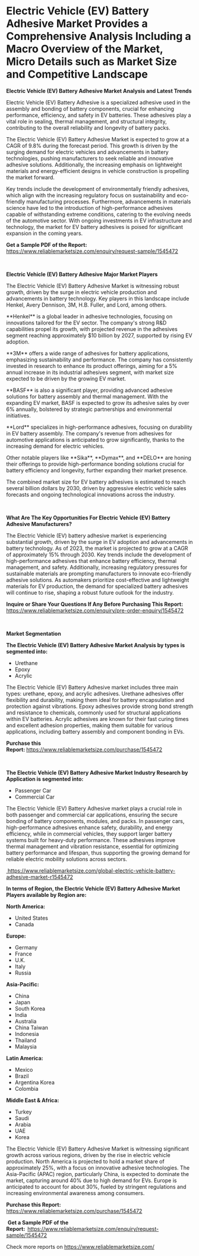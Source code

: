 <p><h1>Electric Vehicle (EV) Battery Adhesive Market Provides a Comprehensive Analysis Including a Macro Overview of the Market, Micro Details such as Market Size and Competitive Landscape</h1></p><p><strong>Electric Vehicle (EV) Battery Adhesive Market Analysis and Latest Trends</strong></p>
<p><p>Electric Vehicle (EV) Battery Adhesive is a specialized adhesive used in the assembly and bonding of battery components, crucial for enhancing performance, efficiency, and safety in EV batteries. These adhesives play a vital role in sealing, thermal management, and structural integrity, contributing to the overall reliability and longevity of battery packs.</p><p>The Electric Vehicle (EV) Battery Adhesive Market is expected to grow at a CAGR of 9.8% during the forecast period. This growth is driven by the surging demand for electric vehicles and advancements in battery technologies, pushing manufacturers to seek reliable and innovative adhesive solutions. Additionally, the increasing emphasis on lightweight materials and energy-efficient designs in vehicle construction is propelling the market forward.</p><p>Key trends include the development of environmentally friendly adhesives, which align with the increasing regulatory focus on sustainability and eco-friendly manufacturing processes. Furthermore, advancements in materials science have led to the introduction of high-performance adhesives capable of withstanding extreme conditions, catering to the evolving needs of the automotive sector. With ongoing investments in EV infrastructure and technology, the market for EV battery adhesives is poised for significant expansion in the coming years.</p></p>
<p><strong>Get a Sample PDF of the Report:&nbsp;</strong> <a href="https://www.reliablemarketsize.com/enquiry/request-sample/1545472?utm_campaign=1886&utm_medium=2&utm_source=Github&utm_content=ia&utm_term=02022025&utm_id=electric-vehicle-ev-battery-adhesive">https://www.reliablemarketsize.com/enquiry/request-sample/1545472</a></p>
<p>&nbsp;</p>
<p><strong>Electric Vehicle (EV) Battery Adhesive Major Market Players</strong></p>
<p><p>The Electric Vehicle (EV) Battery Adhesive Market is witnessing robust growth, driven by the surge in electric vehicle production and advancements in battery technology. Key players in this landscape include Henkel, Avery Dennison, 3M, H.B. Fuller, and Lord, among others.</p><p>**Henkel** is a global leader in adhesive technologies, focusing on innovations tailored for the EV sector. The company's strong R&D capabilities propel its growth, with projected revenue in the adhesives segment reaching approximately $10 billion by 2027, supported by rising EV adoption.</p><p>**3M** offers a wide range of adhesives for battery applications, emphasizing sustainability and performance. The company has consistently invested in research to enhance its product offerings, aiming for a 5% annual increase in its industrial adhesives segment, with market size expected to be driven by the growing EV market.</p><p>**BASF** is also a significant player, providing advanced adhesive solutions for battery assembly and thermal management. With the expanding EV market, BASF is expected to grow its adhesive sales by over 6% annually, bolstered by strategic partnerships and environmental initiatives.</p><p>**Lord** specializes in high-performance adhesives, focusing on durability in EV battery assembly. The company's revenue from adhesives for automotive applications is anticipated to grow significantly, thanks to the increasing demand for electric vehicles.</p><p>Other notable players like **Sika**, **Dymax**, and **DELO** are honing their offerings to provide high-performance bonding solutions crucial for battery efficiency and longevity, further expanding their market presence.</p><p>The combined market size for EV battery adhesives is estimated to reach several billion dollars by 2030, driven by aggressive electric vehicle sales forecasts and ongoing technological innovations across the industry.</p></p>
<p>&nbsp;</p>
<p><strong>What Are The Key Opportunities For Electric Vehicle (EV) Battery Adhesive Manufacturers?</strong></p>
<p><p>The Electric Vehicle (EV) battery adhesive market is experiencing substantial growth, driven by the surge in EV adoption and advancements in battery technology. As of 2023, the market is projected to grow at a CAGR of approximately 15% through 2030. Key trends include the development of high-performance adhesives that enhance battery efficiency, thermal management, and safety. Additionally, increasing regulatory pressures for sustainable materials are prompting manufacturers to innovate eco-friendly adhesive solutions. As automakers prioritize cost-effective and lightweight materials for EV production, the demand for specialized battery adhesives will continue to rise, shaping a robust future outlook for the industry.</p></p>
<p><strong>Inquire or Share Your Questions If Any Before Purchasing This Report:</strong> <a href="https://www.reliablemarketsize.com/enquiry/pre-order-enquiry/1545472?utm_campaign=1886&utm_medium=2&utm_source=Github&utm_content=ia&utm_term=02022025&utm_id=electric-vehicle-ev-battery-adhesive">https://www.reliablemarketsize.com/enquiry/pre-order-enquiry/1545472</a></p>
<p>&nbsp;</p>
<p><strong>Market Segmentation</strong></p>
<p><strong>The Electric Vehicle (EV) Battery Adhesive Market Analysis by types is segmented into:</strong></p>
<p><ul><li>Urethane</li><li>Epoxy</li><li>Acrylic</li></ul></p>
<p><p>The Electric Vehicle (EV) Battery Adhesive market includes three main types: urethane, epoxy, and acrylic adhesives. Urethane adhesives offer flexibility and durability, making them ideal for battery encapsulation and protection against vibrations. Epoxy adhesives provide strong bond strength and resistance to chemicals, commonly used for structural applications within EV batteries. Acrylic adhesives are known for their fast curing times and excellent adhesion properties, making them suitable for various applications, including battery assembly and component bonding in EVs.</p></p>
<p><strong>Purchase this Report:&nbsp;</strong><a href="https://www.reliablemarketsize.com/purchase/1545472?utm_campaign=1886&utm_medium=2&utm_source=Github&utm_content=ia&utm_term=02022025&utm_id=electric-vehicle-ev-battery-adhesive">https://www.reliablemarketsize.com/purchase/1545472</a></p>
<p>&nbsp;</p>
<p><strong>The Electric Vehicle (EV) Battery Adhesive Market Industry Research by Application is segmented into:</strong></p>
<p><ul><li>Passenger Car</li><li>Commercial Car</li></ul></p>
<p><p>The Electric Vehicle (EV) Battery Adhesive market plays a crucial role in both passenger and commercial car applications, ensuring the secure bonding of battery components, modules, and packs. In passenger cars, high-performance adhesives enhance safety, durability, and energy efficiency, while in commercial vehicles, they support larger battery systems built for heavy-duty performance. These adhesives improve thermal management and vibration resistance, essential for optimizing battery performance and lifespan, thus supporting the growing demand for reliable electric mobility solutions across sectors.</p></p>
<p><a href="https://www.reliablemarketsize.com/global-electric-vehicle-battery-adhesive-market-r1545472?utm_campaign=1886&utm_medium=2&utm_source=Github&utm_content=ia&utm_term=02022025&utm_id=electric-vehicle-ev-battery-adhesive">&nbsp;https://www.reliablemarketsize.com/global-electric-vehicle-battery-adhesive-market-r1545472</a></p>
<p><strong>In terms of Region, the Electric Vehicle (EV) Battery Adhesive Market Players available by Region are:</strong></p>
<p>
    <p> <strong> North America: </strong>
        <ul>
            <li>United States</li>
            <li>Canada</li>
        </ul>
        </p> 
    <p> <strong> Europe: </strong>
        <ul>
            <li>Germany</li>
            <li>France</li>
            <li>U.K.</li>
            <li>Italy</li>
            <li>Russia</li>
        </ul>
        </p> 
    <p> <strong> Asia-Pacific: </strong>
        <ul>
            <li>China</li>
            <li>Japan</li>
            <li>South Korea</li>
            <li>India</li>
            <li>Australia</li>
            <li>China Taiwan</li>
            <li>Indonesia</li>
            <li>Thailand</li>
            <li>Malaysia</li>
        </ul>
        </p> 
    <p> <strong> Latin America: </strong>
        <ul>
            <li>Mexico</li>
            <li>Brazil</li>
            <li>Argentina Korea</li>
            <li>Colombia</li>
        </ul>
        </p> 
    <p> <strong> Middle East & Africa: </strong>
        <ul>
            <li>Turkey</li>
            <li>Saudi</li>
            <li>Arabia</li>
            <li>UAE</li>
            <li>Korea</li>
        </ul>
    </p>
    </p>
<p><p>The Electric Vehicle (EV) Battery Adhesive Market is witnessing significant growth across various regions, driven by the rise in electric vehicle production. North America is projected to hold a market share of approximately 25%, with a focus on innovative adhesive technologies. The Asia-Pacific (APAC) region, particularly China, is expected to dominate the market, capturing around 40% due to high demand for EVs. Europe is anticipated to account for about 30%, fueled by stringent regulations and increasing environmental awareness among consumers.</p></p>
<p><strong>Purchase this Report: </strong><a href="https://www.reliablemarketsize.com/purchase/1545472?utm_campaign=1886&utm_medium=2&utm_source=Github&utm_content=ia&utm_term=02022025&utm_id=electric-vehicle-ev-battery-adhesive">https://www.reliablemarketsize.com/purchase/1545472</a></p>
<p>&nbsp;<strong>Get a Sample PDF of the Report:&nbsp;&nbsp;</strong><a href="https://www.reliablemarketsize.com/enquiry/request-sample/1545472?utm_campaign=1886&utm_medium=2&utm_source=Github&utm_content=ia&utm_term=02022025&utm_id=electric-vehicle-ev-battery-adhesive">https://www.reliablemarketsize.com/enquiry/request-sample/1545472</a></p>
<p><strong></strong></p>
<p>Check more reports on <a href="https://www.reliablemarketsize.com/?utm_campaign=1886&utm_medium=2&utm_source=Github&utm_content=ia&utm_term=02022025&utm_id=electric-vehicle-ev-battery-adhesive">https://www.reliablemarketsize.com/</a></p>